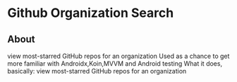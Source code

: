 # Github Organization Search

## About
view most-starred GitHub repos for an organization
Used as a chance to get more familiar with Androidx,Koin,MVVM and Android testing
What it does, basically: view most-starred GitHub repos for an organization


